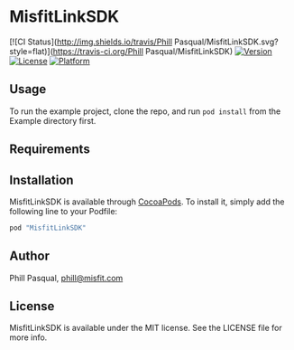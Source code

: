 # MisfitLinkSDK

[![CI Status](http://img.shields.io/travis/Phill Pasqual/MisfitLinkSDK.svg?style=flat)](https://travis-ci.org/Phill Pasqual/MisfitLinkSDK)
[![Version](https://img.shields.io/cocoapods/v/MisfitLinkSDK.svg?style=flat)](http://cocoapods.org/pods/MisfitLinkSDK)
[![License](https://img.shields.io/cocoapods/l/MisfitLinkSDK.svg?style=flat)](http://cocoapods.org/pods/MisfitLinkSDK)
[![Platform](https://img.shields.io/cocoapods/p/MisfitLinkSDK.svg?style=flat)](http://cocoapods.org/pods/MisfitLinkSDK)

## Usage

To run the example project, clone the repo, and run `pod install` from the Example directory first.

## Requirements

## Installation

MisfitLinkSDK is available through [CocoaPods](http://cocoapods.org). To install
it, simply add the following line to your Podfile:

```ruby
pod "MisfitLinkSDK"
```

## Author

Phill Pasqual, phill@misfit.com

## License

MisfitLinkSDK is available under the MIT license. See the LICENSE file for more info.
